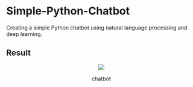 # Simple-Python-Chatbot

Creating a simple Python chatbot using natural language processing and deep learning.

## Result
<div align="center">
  <img src="https://github.com/devman-AI/simple-chatbot/blob/main/result.PNG">  
  <p>chatbot</p>
</div>

